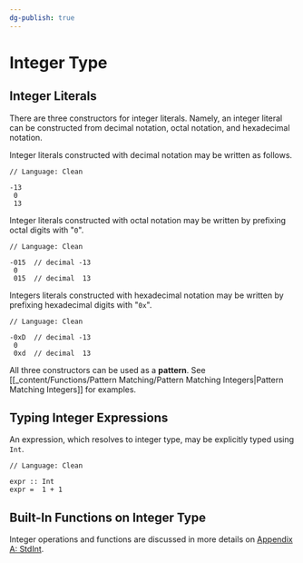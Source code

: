 ```yaml
---
dg-publish: true
---
```


# Integer Type

## Integer Literals

There are three constructors for integer literals. 
Namely, an integer literal can be constructed from decimal notation, octal notation, and hexadecimal notation.

Integer literals constructed with decimal notation may be written as follows.

```Clean
// Language: Clean

-13
 0
 13
```

Integer literals constructed with octal notation may be written by prefixing octal digits with "`0`".

```Clean
// Language: Clean

-015  // decimal -13
 0
 015  // decimal  13
```

Integers literals constructed with hexadecimal notation may be written by prefixing hexadecimal digits with "`0x`".

```Clean
// Language: Clean

-0xD  // decimal -13
 0
 0xd  // decimal  13
```

All three constructors can be used as a **pattern**.
See [[_content/Functions/Pattern Matching/Pattern Matching Integers|Pattern Matching Integers]] for examples.


## Typing Integer Expressions

An expression, which resolves to integer type, may be explicitly typed using `Int`.

```Clean
// Language: Clean

expr :: Int
expr =  1 + 1
```

## Built-In Functions on Integer Type

Integer operations and functions are discussed in more details on [Appendix A: StdInt](appendix-a/stdint).